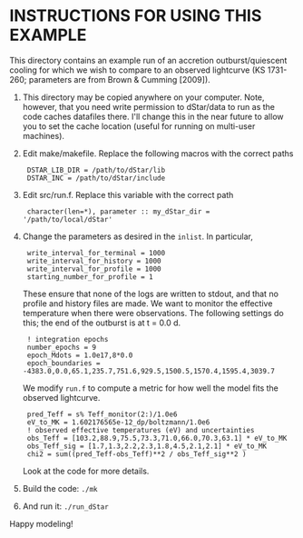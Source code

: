 INSTRUCTIONS FOR USING THIS EXAMPLE
===================================

This directory contains an example run of an accretion outburst/quiescent cooling for which we wish to compare to an observed lightcurve (KS 1731-260; parameters are from Brown & Cumming [2009]). 

1. This directory may be copied anywhere on your computer. Note, however, that you need write permission to dStar/data to run as the code caches datafiles there.  I'll change this in the near future to allow you to set the cache location (useful for running on multi-user machines).

2. Edit make/makefile.  Replace the following macros with the correct paths

        DSTAR_LIB_DIR = /path/to/dStar/lib
        DSTAR_INC = /path/to/dStar/include

3. Edit src/run.f.  Replace this variable with the correct path

        character(len=*), parameter :: my_dStar_dir = '/path/to/local/dStar'

4. Change the parameters as desired in the `inlist`.  In particular,
    
        write_interval_for_terminal = 1000
        write_interval_for_history = 1000
        write_interval_for_profile = 1000
        starting_number_for_profile = 1

    These ensure that none of the logs are written to stdout, and that no profile and history files are made.  We want to monitor the effective temperature when there were observations.  The following settings do this; the end of the outburst is at t = 0.0 d.
    
        ! integration epochs
        number_epochs = 9
        epoch_Mdots = 1.0e17,8*0.0
        epoch_boundaries = -4383.0,0.0,65.1,235.7,751.6,929.5,1500.5,1570.4,1595.4,3039.7
        
    We modify `run.f` to compute a metric for how well the model fits the observed lightcurve.
    
        pred_Teff = s% Teff_monitor(2:)/1.0e6
        eV_to_MK = 1.602176565e-12_dp/boltzmann/1.0e6
        ! observed effective temperatures (eV) and uncertainties
        obs_Teff = [103.2,88.9,75.5,73.3,71.0,66.0,70.3,63.1] * eV_to_MK
        obs_Teff_sig = [1.7,1.3,2.2,2.3,1.8,4.5,2.1,2.1] * eV_to_MK
        chi2 = sum((pred_Teff-obs_Teff)**2 / obs_Teff_sig**2 )
        
    Look at the code for more details.
    
5. Build the code: `./mk`
    
6. And run it: `./run_dStar`
    
Happy modeling!
